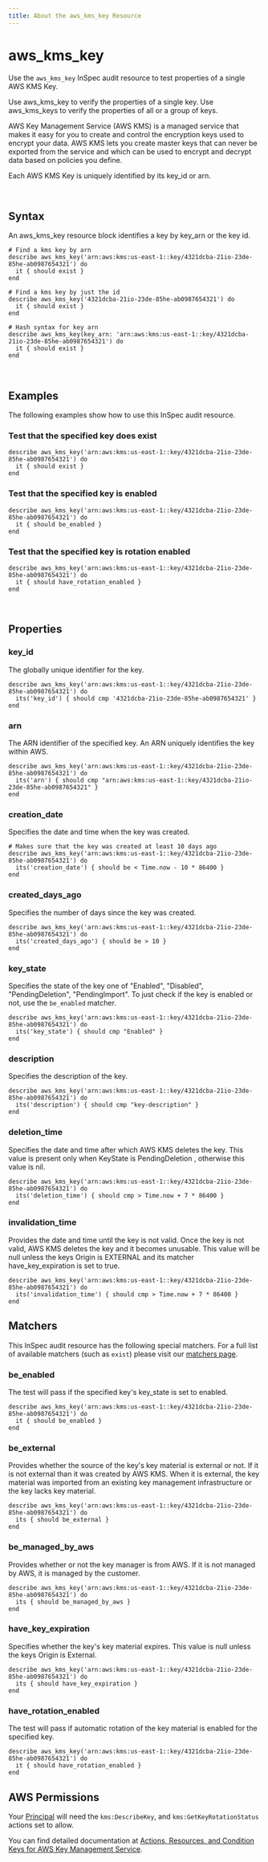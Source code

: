 ```yaml
---
title: About the aws_kms_key Resource
---
```


# aws\_kms\_key

Use the `aws_kms_key` InSpec audit resource to test properties of a single AWS KMS Key.

Use aws_kms_key to verify the properties of a single key. Use aws_kms_keys to verify the properties of all or a group of keys.

AWS Key Management Service (AWS KMS) is a managed service that makes it easy for you to create and control the encryption keys used to encrypt your data. AWS KMS lets you create master keys that can never be exported from the service and which can be used to encrypt and decrypt data based on policies you define.

Each AWS KMS Key is uniquely identified by its key_id or arn.

<br>

## Syntax

An aws_kms_key resource block identifies a key by key_arn or the key id.

    # Find a kms key by arn
    describe aws_kms_key('arn:aws:kms:us-east-1::key/4321dcba-21io-23de-85he-ab0987654321') do
      it { should exist }
    end

    # Find a kms key by just the id
    describe aws_kms_key('4321dcba-21io-23de-85he-ab0987654321') do
      it { should exist }
    end

    # Hash syntax for key arn
    describe aws_kms_key(key_arn: 'arn:aws:kms:us-east-1::key/4321dcba-21io-23de-85he-ab0987654321') do
      it { should exist }
    end

<br>

## Examples

The following examples show how to use this InSpec audit resource.

### Test that the specified key does exist

    describe aws_kms_key('arn:aws:kms:us-east-1::key/4321dcba-21io-23de-85he-ab0987654321') do
      it { should exist }
    end

### Test that the specified key is enabled

    describe aws_kms_key('arn:aws:kms:us-east-1::key/4321dcba-21io-23de-85he-ab0987654321') do
      it { should be_enabled }
    end

### Test that the specified key is rotation enabled

    describe aws_kms_key('arn:aws:kms:us-east-1::key/4321dcba-21io-23de-85he-ab0987654321') do
      it { should have_rotation_enabled }
    end

<br>

## Properties

### key\_id

The globally unique identifier for the key.

    describe aws_kms_key('arn:aws:kms:us-east-1::key/4321dcba-21io-23de-85he-ab0987654321') do
      its('key_id') { should cmp '4321dcba-21io-23de-85he-ab0987654321' }
    end

### arn

The ARN identifier of the specified key. An ARN uniquely identifies the key within AWS.

    describe aws_kms_key('arn:aws:kms:us-east-1::key/4321dcba-21io-23de-85he-ab0987654321') do
      its('arn') { should cmp "arn:aws:kms:us-east-1::key/4321dcba-21io-23de-85he-ab0987654321" }
    end

### creation_date

Specifies the date and time when the key was created.

    # Makes sure that the key was created at least 10 days ago
    describe aws_kms_key('arn:aws:kms:us-east-1::key/4321dcba-21io-23de-85he-ab0987654321') do
      its('creation_date') { should be < Time.now - 10 * 86400 }
    end

### created\_days\_ago

Specifies the number of days since the key was created.

    describe aws_kms_key('arn:aws:kms:us-east-1::key/4321dcba-21io-23de-85he-ab0987654321') do
      its('created_days_ago') { should be > 10 }
    end


### key\_state

Specifies the state of the key one of "Enabled", "Disabled", "PendingDeletion", "PendingImport". To just check if the key is enabled or not, use the `be_enabled` matcher.

    describe aws_kms_key('arn:aws:kms:us-east-1::key/4321dcba-21io-23de-85he-ab0987654321') do
      its('key_state') { should cmp "Enabled" }
    end

### description

Specifies the description of the key.

    describe aws_kms_key('arn:aws:kms:us-east-1::key/4321dcba-21io-23de-85he-ab0987654321') do
      its('description') { should cmp "key-description" }
    end

### deletion\_time

Specifies the date and time after which AWS KMS deletes the key. This value is present only when KeyState is PendingDeletion , otherwise this value is nil.

    describe aws_kms_key('arn:aws:kms:us-east-1::key/4321dcba-21io-23de-85he-ab0987654321') do
      its('deletion_time') { should cmp > Time.now + 7 * 86400 }
    end

### invalidation\_time

Provides the date and time until the key is not valid.  Once the key is not valid, AWS KMS deletes the key and it becomes unusable.  This value will be null unless the keys Origin is EXTERNAL and its matcher have_key_expiration is set to true.

    describe aws_kms_key('arn:aws:kms:us-east-1::key/4321dcba-21io-23de-85he-ab0987654321') do
      its('invalidation_time') { should cmp > Time.now + 7 * 86400 }
    end

## Matchers

This InSpec audit resource has the following special matchers. For a full list of available matchers (such as `exist`) please visit our [matchers page](https://www.inspec.io/docs/reference/matchers/).

### be\_enabled

The test will pass if the specified key's key_state is set to enabled.

    describe aws_kms_key('arn:aws:kms:us-east-1::key/4321dcba-21io-23de-85he-ab0987654321') do
      it { should be_enabled }
    end

### be\_external
Provides whether the source of the key's key material is external or not.  If it is not external than it was created by AWS KMS.  When it is external, the key material was imported from an existing key management infrastructure or the key lacks key material.

    describe aws_kms_key('arn:aws:kms:us-east-1::key/4321dcba-21io-23de-85he-ab0987654321') do
      its { should be_external }
    end

### be\_managed\_by\_aws

Provides whether or not the key manager is from AWS. If it is not managed by AWS, it is managed by the customer.

    describe aws_kms_key('arn:aws:kms:us-east-1::key/4321dcba-21io-23de-85he-ab0987654321') do
      its { should be_managed_by_aws }
    end

### have\_key\_expiration

Specifies whether the key's key material expires. This value is null unless the keys Origin is External.

    describe aws_kms_key('arn:aws:kms:us-east-1::key/4321dcba-21io-23de-85he-ab0987654321') do
      its { should have_key_expiration }
    end

### have\_rotation\_enabled

The test will pass if automatic rotation of the key material is enabled for the specified key.

    describe aws_kms_key('arn:aws:kms:us-east-1::key/4321dcba-21io-23de-85he-ab0987654321') do
      it { should have_rotation_enabled }
    end

## AWS Permissions

Your [Principal](https://docs.aws.amazon.com/IAM/latest/UserGuide/intro-structure.html#intro-structure-principal) will need the `kms:DescribeKey`, and `kms:GetKeyRotationStatus` actions set to allow.

You can find detailed documentation at [Actions, Resources, and Condition Keys for AWS Key Management Service](https://docs.aws.amazon.com/IAM/latest/UserGuide/list_awskeymanagementservice.html).
